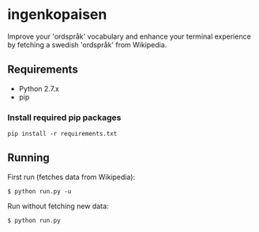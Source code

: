 # ingenkopaisen
Improve your 'ordspråk' vocabulary and enhance your terminal experience by fetching a swedish 'ordspråk' from Wikipedia.
## Requirements
- Python 2.7.x
- pip

### Install required pip packages
```
pip install -r requirements.txt
```

## Running
First run (fetches data from Wikipedia): 
```
$ python run.py -u
```
Run without fetching new data: 
```
$ python run.py
```

